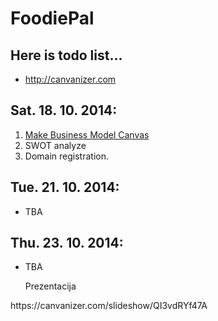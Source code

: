 FoodiePal
=========
Here is todo list...
---------------------
- http://canvanizer.com

<h2>Sat. 18. 10. 2014:</h2>
<ol>
	<li><a href="https://github.com/ActoreX/FoodiePal/blob/master/DN02%20-%20Business%20Model%20Canvas/BusinessModelCanvas.md#hello">Make Business Model Canvas</a></li>
	<li>SWOT analyze</li>
	<li>Domain registration.</li>
</ol>


<h2>Tue. 21. 10. 2014:</h2>
<ul>
	<li>TBA</li>
</ul>


<h2>Thu. 23. 10. 2014:</h2>
<ul>
	<li>TBA</li>
</ul>


<ul>Prezentacija</ul>
https://canvanizer.com/slideshow/QI3vdRYf47A
